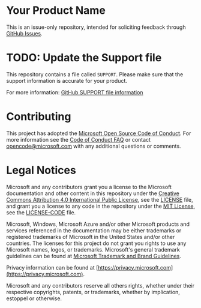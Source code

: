 # Your Product Name

This is an issue-only repository, intended for soliciting feedback through [GitHub Issues](https://guides.github.com/features/issues/).

# TODO: Update the Support file

This repository contains a file called `SUPPORT`. Please make sure that the support information is
accurate for your product.

For more information: [GitHub SUPPORT file information](https://help.github.com/articles/adding-support-resources-to-your-project/)

# Contributing

This project has adopted the [Microsoft Open Source Code of Conduct](https://opensource.microsoft.com/codeofconduct/).
For more information see the [Code of Conduct FAQ](https://opensource.microsoft.com/codeofconduct/faq/) or
contact [opencode@microsoft.com](mailto:opencode@microsoft.com) with any additional questions or comments.

# Legal Notices

Microsoft and any contributors grant you a license to the Microsoft documentation and other content
in this repository under the [Creative Commons Attribution 4.0 International Public License](https://creativecommons.org/licenses/by/4.0/legalcode),
see the [LICENSE](LICENSE) file, and grant you a license to any code in the repository under the [MIT License](https://opensource.org/licenses/MIT), see the
[LICENSE-CODE](LICENSE-CODE) file.

Microsoft, Windows, Microsoft Azure and/or other Microsoft products and services referenced in the documentation
may be either trademarks or registered trademarks of Microsoft in the United States and/or other countries.
The licenses for this project do not grant you rights to use any Microsoft names, logos, or trademarks.
Microsoft's general trademark guidelines can be found at [Microsoft Trademark and Brand Guidelines](http://go.microsoft.com/fwlink/?LinkID=254653).

Privacy information can be found at [https://privacy.microsoft.com](https://privacy.microsoft.com).

Microsoft and any contributors reserve all others rights, whether under their respective copyrights, patents,
or trademarks, whether by implication, estoppel or otherwise.
